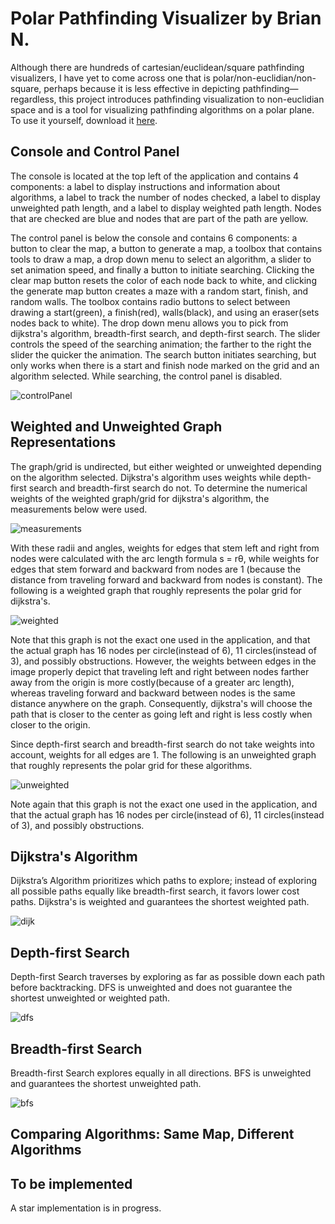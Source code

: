 # Polar Pathfinding Visualizer by Brian N.
Although there are hundreds of cartesian/euclidean/square pathfinding visualizers, I have yet to come across one that is polar/non-euclidian/non-square, perhaps because it is less effective in depicting pathfinding—regardless, this project introduces pathfinding visualization to non-euclidian space and is a tool for visualizing pathfinding algorithms on a polar plane. To use it yourself, download it [here]().


## Console and Control Panel ##
The console is located at the top left of the application and contains 4 components: a label to display instructions and information about algorithms, a label to track the number of nodes checked, a label to display unweighted path length, and a label to display weighted path length. Nodes that are checked are blue and nodes that are part of the path are yellow.

The control panel is below the console and contains 6 components: a button to clear the map, a button to generate a map, a toolbox that contains tools to draw a map, a drop down menu to select an algorithm, a slider to set animation speed, and finally a button to initiate searching. Clicking the clear map button resets the color of each node back to white, and clicking the generate map button creates a maze with a random start, finish, and random walls. The toolbox contains radio buttons to select between drawing a start(green), a finish(red), walls(black), and using an eraser(sets nodes back to white). The drop down menu allows you to pick from dijkstra's algorithm, breadth-first search, and depth-first search. The slider controls the speed of the searching animation; the farther to the right the slider the quicker the animation. The search button initiates searching, but only works when there is a start and finish node marked on the grid and an algorithm selected. While searching, the control panel is disabled.

![controlPanel](https://user-images.githubusercontent.com/72827220/105566801-2065f980-5cfc-11eb-8cdd-684c5bf163bf.gif)

## Weighted and Unweighted Graph Representations ##
The graph/grid is undirected, but either weighted or unweighted depending on the algorithm selected. Dijkstra's algorithm uses weights while depth-first search and breadth-first search do not. To determine the numerical weights of the weighted graph/grid for dijkstra's algorithm, the measurements below were used.

![measurements](https://user-images.githubusercontent.com/72827220/105564778-ac265880-5cf1-11eb-9289-a97a8e558d42.png)

With these radii and angles, weights for edges that stem left and right from nodes were calculated with the arc length formula s = rθ, while weights for edges that stem forward and backward from nodes are 1 (because the distance from traveling forward and backward from nodes is constant). The following is a weighted graph that roughly represents the polar grid for dijkstra's.

![weighted](https://user-images.githubusercontent.com/72827220/105564802-c52f0980-5cf1-11eb-8548-d80296533c35.png)

Note that this graph is not the exact one used in the application, and that the actual graph has 16 nodes per circle(instead of 6), 11 circles(instead of 3), and possibly obstructions. However, the weights between edges in the image properly depict that traveling left and right between nodes farther away from the origin is more costly(because of a greater arc length), whereas traveling forward and backward between nodes is the same distance anywhere on the graph. Consequently, dijkstra's will choose the path that is closer to the center as going left and right is less costly when closer to the origin.

Since depth-first search and breadth-first search do not take weights into account, weights for all edges are 1. The following is an unweighted graph that roughly represents the polar grid for these algorithms.

![unweighted](https://user-images.githubusercontent.com/72827220/105564790-b6e0ed80-5cf1-11eb-9746-f12ae3d28618.png)

Note again that this graph is not the exact one used in the application, and that the actual graph has 16 nodes per circle(instead of 6), 11 circles(instead of 3), and possibly obstructions.

## Dijkstra's Algorithm ##
Dijkstra’s Algorithm prioritizes which paths to explore; instead of exploring all possible paths equally like breadth-first search, it favors lower cost paths. Dijkstra's is weighted and guarantees the shortest weighted path.

![dijk](https://user-images.githubusercontent.com/72827220/105566817-2d82e880-5cfc-11eb-8a81-a9a1ceb81f0f.gif)

## Depth-first Search ##
Depth-first Search traverses by exploring as far as possible down each path before backtracking. DFS is unweighted and does not guarantee the shortest unweighted or weighted path.

![dfs](https://user-images.githubusercontent.com/72827220/105566837-41c6e580-5cfc-11eb-8747-a935d8cf1446.gif)

## Breadth-first Search ##
Breadth-first Search explores equally in all directions. BFS is unweighted and guarantees the shortest unweighted path.

![bfs](https://user-images.githubusercontent.com/72827220/105566845-49868a00-5cfc-11eb-84ea-9af1fc8e2e3c.gif)

## Comparing Algorithms: Same Map, Different Algorithms ##

## To be implemented ##
A star implementation is in progress.
